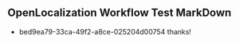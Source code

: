 ## OpenLocalization Workflow Test MarkDown
* bed9ea79-33ca-49f2-a8ce-025204d00754 thanks!

<!--HONumber=Jul16_HO3-->


